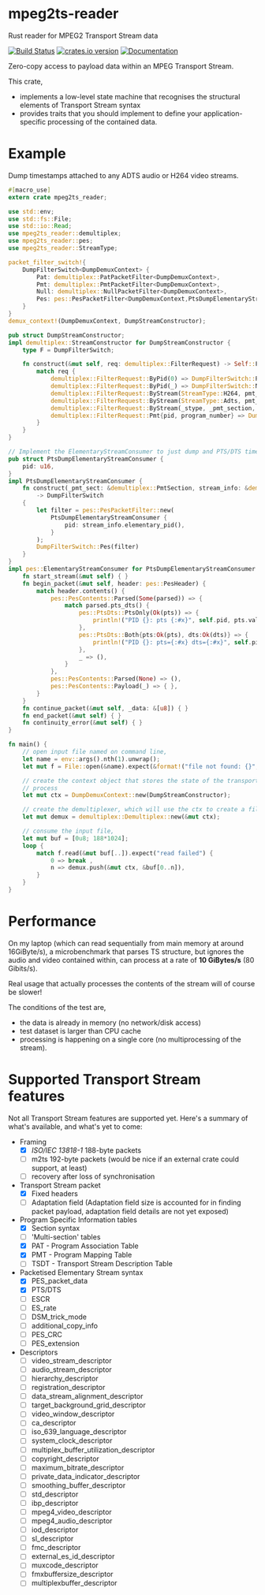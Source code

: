 mpeg2ts-reader
==============

Rust reader for MPEG2 Transport Stream data

[![Build Status](https://travis-ci.org/dholroyd/mpeg2ts-reader.svg?branch=master)](https://travis-ci.org/dholroyd/mpeg2ts-reader)
[![crates.io version](https://img.shields.io/crates/v/mpeg2ts-reader.svg)](https://crates.io/crates/mpeg2ts-reader)
[![Documentation](https://docs.rs/mpeg2ts-reader/badge.svg)](https://docs.rs/mpeg2ts-reader)

Zero-copy access to payload data within an MPEG Transport Stream.

This crate,
 - implements a low-level state machine that recognises the structural elements of Transport Stream syntax
 - provides traits that you should implement to define your application-specific processing of the contained data.

# Example

Dump timestamps attached to any ADTS audio or H264 video streams.

```rust
#[macro_use]
extern crate mpeg2ts_reader;

use std::env;
use std::fs::File;
use std::io::Read;
use mpeg2ts_reader::demultiplex;
use mpeg2ts_reader::pes;
use mpeg2ts_reader::StreamType;

packet_filter_switch!{
    DumpFilterSwitch<DumpDemuxContext> {
        Pat: demultiplex::PatPacketFilter<DumpDemuxContext>,
        Pmt: demultiplex::PmtPacketFilter<DumpDemuxContext>,
        Null: demultiplex::NullPacketFilter<DumpDemuxContext>,
        Pes: pes::PesPacketFilter<DumpDemuxContext,PtsDumpElementaryStreamConsumer>,
    }
}
demux_context!(DumpDemuxContext, DumpStreamConstructor);

pub struct DumpStreamConstructor;
impl demultiplex::StreamConstructor for DumpStreamConstructor {
    type F = DumpFilterSwitch;

    fn construct(&mut self, req: demultiplex::FilterRequest) -> Self::F {
        match req {
            demultiplex::FilterRequest::ByPid(0) => DumpFilterSwitch::Pat(demultiplex::PatPacketFilter::new()),
            demultiplex::FilterRequest::ByPid(_) => DumpFilterSwitch::Null(demultiplex::NullPacketFilter::new()),
            demultiplex::FilterRequest::ByStream(StreamType::H264, pmt_section, stream_info) => PtsDumpElementaryStreamConsumer::construct(pmt_section, stream_info),
            demultiplex::FilterRequest::ByStream(StreamType::Adts, pmt_section, stream_info) => PtsDumpElementaryStreamConsumer::construct(pmt_section, stream_info),
            demultiplex::FilterRequest::ByStream(_stype, _pmt_section, _stream_info) => DumpFilterSwitch::Null(demultiplex::NullPacketFilter::new()),
            demultiplex::FilterRequest::Pmt{pid, program_number} => DumpFilterSwitch::Pmt(demultiplex::PmtPacketFilter::new(pid, program_number)),
        }
    }
}

// Implement the ElementaryStreamConsumer to just dump and PTS/DTS timestamps to stdout
pub struct PtsDumpElementaryStreamConsumer {
    pid: u16,
}
impl PtsDumpElementaryStreamConsumer {
    fn construct(_pmt_sect: &demultiplex::PmtSection, stream_info: &demultiplex::StreamInfo)
        -> DumpFilterSwitch
    {
        let filter = pes::PesPacketFilter::new(
            PtsDumpElementaryStreamConsumer {
                pid: stream_info.elementary_pid(),
            }
        );
        DumpFilterSwitch::Pes(filter)
    }
}
impl pes::ElementaryStreamConsumer for PtsDumpElementaryStreamConsumer {
    fn start_stream(&mut self) { }
    fn begin_packet(&mut self, header: pes::PesHeader) {
        match header.contents() {
            pes::PesContents::Parsed(Some(parsed)) => {
                match parsed.pts_dts() {
                    pes::PtsDts::PtsOnly(Ok(pts)) => {
                        println!("PID {}: pts {:#x}", self.pid, pts.value())
                    },
                    pes::PtsDts::Both{pts:Ok(pts), dts:Ok(dts)} => {
                        println!("PID {}: pts={:#x} dts={:#x}", self.pid, pts.value(), dts.value())
                    },
                    _ => (),
                }
            },
            pes::PesContents::Parsed(None) => (),
            pes::PesContents::Payload(_) => { },
        }
    }
    fn continue_packet(&mut self, _data: &[u8]) { }
    fn end_packet(&mut self) { }
    fn continuity_error(&mut self) { }
}

fn main() {
    // open input file named on command line,
    let name = env::args().nth(1).unwrap();
    let mut f = File::open(&name).expect(&format!("file not found: {}", &name));

    // create the context object that stores the state of the transport stream demultiplexing
    // process
    let mut ctx = DumpDemuxContext::new(DumpStreamConstructor);

    // create the demultiplexer, which will use the ctx to create a filter for pid 0 (PAT)
    let mut demux = demultiplex::Demultiplex::new(&mut ctx);

    // consume the input file,
    let mut buf = [0u8; 188*1024];
    loop {
        match f.read(&mut buf[..]).expect("read failed") {
            0 => break ,
            n => demux.push(&mut ctx, &buf[0..n]),
        }
    }
}
```

# Performance

On my laptop (which can read sequentially from main memory at around 16GiByte/s), a microbenchmark that parses TS
structure, but ignores the audio and video contained within, can process at a rate of **10 GiBytes/s** (80 Gibits/s).

Real usage that actually processes the contents of the stream will of course be slower!

The conditions of the test are,
 * the data is already in memory (no network/disk access)
 * test dataset is larger than CPU cache
 * processing is happening on a single core (no multiprocessing of the stream).

# Supported Transport Stream features

Not all Transport Stream features are supported yet.  Here's a summary of what's available,
and what's yet to come:

- Framing
  - [x] _ISO/IEC 13818-1_ 188-byte packets
  - [ ] m2ts 192-byte packets (would be nice if an external crate could support, at least)
  - [ ] recovery after loss of synchronisation
- Transport Stream packet
  - [x] Fixed headers
  - [ ] Adaptation field (Adaptation field size is accounted for in finding packet payload, adaptation field details are not yet exposed)
- Program Specific Information tables
  - [x] Section syntax
  - [ ] 'Multi-section' tables
  - [x] PAT - Program Association Table
  - [x] PMT - Program Mapping Table
  - [ ] TSDT - Transport Stream Description Table
- Packetised Elementary Stream syntax
  - [x] PES_packet_data
  - [x] PTS/DTS
  - [ ] ESCR
  - [ ] ES_rate
  - [ ] DSM_trick_mode
  - [ ] additional_copy_info
  - [ ] PES_CRC
  - [ ] PES_extension
- Descriptors
  - [ ] video_stream_descriptor
  - [ ] audio_stream_descriptor
  - [ ] hierarchy_descriptor
  - [ ] registration_descriptor
  - [ ] data_stream_alignment_descriptor
  - [ ] target_background_grid_descriptor
  - [ ] video_window_descriptor
  - [ ] ca_descriptor
  - [ ] iso_639_language_descriptor
  - [ ] system_clock_descriptor
  - [ ] multiplex_buffer_utilization_descriptor
  - [ ] copyright_descriptor
  - [ ] maximum_bitrate_descriptor
  - [ ] private_data_indicator_descriptor
  - [ ] smoothing_buffer_descriptor
  - [ ] std_descriptor
  - [ ] ibp_descriptor
  - [ ] mpeg4_video_descriptor
  - [ ] mpeg4_audio_descriptor
  - [ ] iod_descriptor
  - [ ] sl_descriptor
  - [ ] fmc_descriptor
  - [ ] external_es_id_descriptor
  - [ ] muxcode_descriptor
  - [ ] fmxbuffersize_descriptor
  - [ ] multiplexbuffer_descriptor

